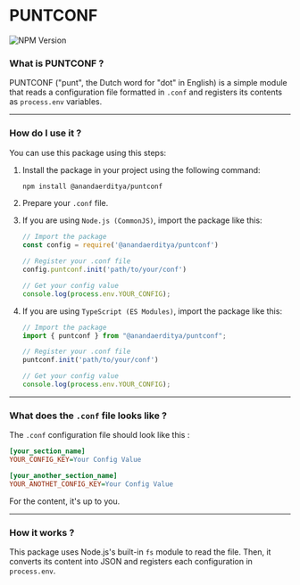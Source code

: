 # PUNTCONF #

![NPM Version](https://img.shields.io/npm/v/%40anandaerditya%2Fpuntconf?style=for-the-badge&logo=npm&color=%23CC3534)



### What is PUNTCONF ? ###

PUNTCONF ("punt", the Dutch word for "dot" in English) is a simple module that reads a configuration file formatted in `.conf` and registers its contents as `process.env` variables.

---

### How do I use it ? ###

You can use this package using this steps:

1. Install the package in your project using the following command:
	```sh
	npm install @anandaerditya/puntconf
	```
2. Prepare your `.conf` file.
3. If you are using `Node.js (CommonJS)`, import the package like this:

	```javascript
	// Import the package
	const config = require('@anandaerditya/puntconf')

	// Register your .conf file
	config.puntconf.init('path/to/your/conf')

	// Get your config value
	console.log(process.env.YOUR_CONFIG);
	````

4. If you are using `TypeScript (ES Modules)`, import the package like this:

	```typescript
	// Import the package
	import { puntconf } from "@anandaerditya/puntconf";

	// Register your .conf file
	puntconf.init('path/to/your/conf')

	// Get your config value
	console.log(process.env.YOUR_CONFIG);
	```

---

### What does the `.conf` file looks like ? ###

The `.conf` configuration file should look like this : 

```ini
[your_section_name]
YOUR_CONFIG_KEY=Your Config Value

[your_another_section_name]
YOUR_ANOTHET_CONFIG_KEY=Your Config Value
```

For the content, it's up to you.

---

### How it works ? ###

This package uses Node.js's built-in `fs` module to read the file. Then, it converts its content into JSON and registers each configuration in `process.env`.